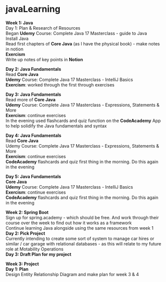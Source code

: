 # javaLearning

**Week 1: Java**<br>
Day 1: Plan & Research of Resources<br>
Began **Udemy** Course: Complete Java 17 Masterclass - guide to Java<br>
Install Java<br>
Read first chapters of **Core Java** (as I have the physical book) - make notes in notion<br>
**Exercism**<br>
Write up notes of key points in **Notion** <br>

**Day 2: Java Fundamentals**<br>
Read **Core Java**<br>
**Udemy** Course: Complete Java 17 Masterclass - IntelliJ Basics<br>
**Exercism**: worked through the first through exercises<br>

**Day 3: Java Fundamentals**<br>
Read more of **Core Java**<br>
**Udemy** Course: Complete Java 17 Masterclass - Expressions, Statements & More<br>
**Exercism**: continue exercises<br>
In the evening used flashcards and quiz function on the **CodeAcademy** App to help solidify the Java fundamentals and syntax<br>

**Day 4: Java Fundamentals**<br>
Read **Core Java**<br>
Udemy Course: Complete Java 17 Masterclass -  Expressions, Statements & More<br>
**Exercism**: continue exercises<br>
**CodeAcademy** flashcards and quiz first thing in the morning. Do this again in the evening<br>

**Day 5: Java Fundamentals**<br>
**Core Java**<br>
**Udemy** Course: Complete Java 17 Masterclass - IntelliJ Basics<br>
**Exercism**: continue exercises<br>
**CodeAcademy** flashcards and quiz first thing in the morning. Do this again in the evening<br>

**Week 2: Spring Boot**<br>
Sign up for spring.academy - which should be free. And work through their course over the week to find out how it works as a framework<br>
Continue learning Java alongside using the same resources from week 1<br>
**Day 2: Pick Project**<br>
Currently intending to create some sort of system to manage car hires or similar / car garage with relational databases - as this will relate to my future role at Motability Operations<br>
**Day 3: Draft Plan for my project**<br>

**Week 3: Project**<br>
**Day 1: Plan**<br>
Design Entity Relationship Diagram and make plan for week 3 & 4 <br>

